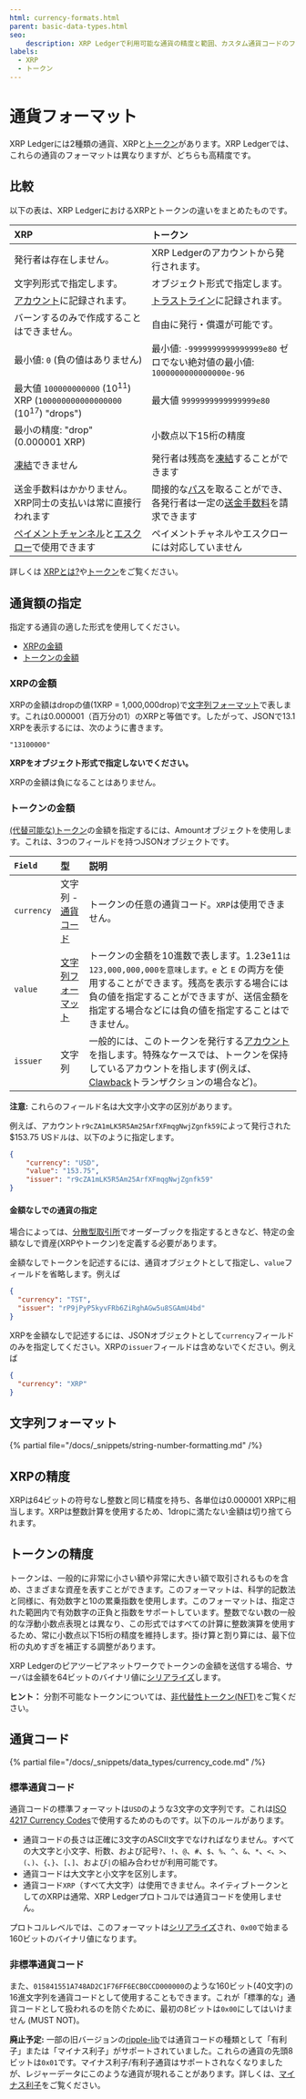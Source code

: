 ```yaml
---
html: currency-formats.html
parent: basic-data-types.html
seo:
    description: XRP Ledgerで利用可能な通貨の精度と範囲、カスタム通貨コードのフォーマットについて説明します。
labels:
  - XRP
  - トークン
---
```

# 通貨フォーマット

XRP Ledgerには2種類の通貨、XRPと[トークン](../../../concepts/tokens/index.md)があります。XRP Ledgerでは、これらの通貨のフォーマットは異なりますが、どちらも高精度です。

## 比較

以下の表は、XRP LedgerにおけるXRPとトークンの違いをまとめたものです。

| XRP                                                      | トークン |
|:---------------------------------------------------------|:------------------|
| 発行者は存在しません。                                       | XRP Ledgerのアカウントから発行されます。 |
| 文字列形式で指定します。                                     | オブジェクト形式で指定します。 |
| [アカウント](../ledger-data/ledger-entry-types/accountroot.md)に記録されます。               | [トラストライン](../ledger-data/ledger-entry-types/ripplestate.md)に記録されます。 |
| バーンするのみで作成することはできません。                      | 自由に発行・償還が可能です。 |
| 最小値: `0` (負の値はありません)                             | 最小値: `-9999999999999999e80` ゼロでない絶対値の最小値: `1000000000000000e-96`
| 最大値 `100000000000` (10<sup>11</sup>) XRP (`100000000000000000` (10<sup>17</sup>) "drops") | 最大値 `9999999999999999e80` |
| 最小の精度: "drop" (0.000001 XRP)                          | 小数点以下15桁の精度 |
| [凍結](../../../concepts/tokens/fungible-tokens/freezes.md)できません                            | 発行者は残高を[凍結](../../../concepts/tokens/fungible-tokens/freezes.md)することができます |
| 送金手数料はかかりません。XRP同士の支払いは常に直接行われます | 間接的な[パス](../../../concepts/tokens/fungible-tokens/paths.md)を取ることができ、各発行者は一定の[送金手数料](../../../concepts/tokens/transfer-fees.md)を請求できます |
| [ペイメントチャンネル](../../../concepts/payment-types/payment-channels.md)と[エスクロー](../../../concepts/payment-types/escrow.md)で使用できます | ペイメントチャネルやエスクローには対応していません |

詳しくは [XRPとは?](../../../introduction/what-is-xrp.md)や[トークン](../../../concepts/tokens/index.md)をご覧ください。

## 通貨額の指定

指定する通貨の適した形式を使用してください。

- [XRPの金額](#xrpの金額)
- [トークンの金額](#トークンの金額)

### XRPの金額

XRPの金額はdropの値(1XRP = 1,000,000drop)で[文字列フォーマット]で表します。これは0.000001（百万分の1）のXRPと等価です。したがって、JSONで13.1 XRPを表示するには、次のように書きます。

```
"13100000"
```

**XRPをオブジェクト形式で指定しないでください。**

XRPの金額は負になることはありません。

### トークンの金額

[(代替可能な)トークン](../../../concepts/tokens/index.md)の金額を指定するには、Amountオブジェクトを使用します。これは、3つのフィールドを持つJSONオブジェクトです。

| `Field`    | 型                    | 説明                        |
|:-----------|:---------------------|:-----------------------------------|
| `currency` | 文字列 - [通貨コード][] | トークンの任意の通貨コード。`XRP`は使用できません。 |
| `value`    | [文字列フォーマット][]  | トークンの金額を10進数で表します。1.23e11`は123,000,000,000を意味します。e` と `E` の両方を使用することができます。残高を表示する場合には負の値を指定することができますが、送信金額を指定する場合などには負の値を指定することはできません。 |
| `issuer`   | 文字列                | 一般的には、このトークンを発行する[アカウント](../../../concepts/accounts/accounts.md)を指します。特殊なケースでは、トークンを保持しているアカウントを指します(例えば、[Clawback](../transactions/types/clawback.md)トランザクションの場合など)。 |

[文字列フォーマット]: #文字列フォーマット

**注意:** これらのフィールド名は大文字小文字の区別があります。

例えば、アカウント`r9cZA1mLK5R5Am25ArfXFmqgNwjZgnfk59`によって発行された$153.75 USドルは、以下のように指定します。

```json
{
    "currency": "USD",
    "value": "153.75",
    "issuer": "r9cZA1mLK5R5Am25ArfXFmqgNwjZgnfk59"
}
```

#### 金額なしでの通貨の指定

場合によっては、[分散型取引所](../../../concepts/tokens/decentralized-exchange/index.md)でオーダーブックを指定するときなど、特定の金額なしで資産(XRPやトークン)を定義する必要があります。

金額なしでトークンを記述するには、通貨オブジェクトとして指定し、`value`フィールドを省略します。例えば

```json
{
  "currency": "TST",
  "issuer": "rP9jPyP5kyvFRb6ZiRghAGw5u8SGAmU4bd"
}
```

XRPを金額なしで記述するには、JSONオブジェクトとして`currency`フィールドのみを指定してください。XRPの`issuer`フィールドは含めないでください。例えば

```json
{
  "currency": "XRP"
}
```


## 文字列フォーマット

{% partial file="/docs/_snippets/string-number-formatting.md" /%}

## XRPの精度

XRPは64ビットの符号なし整数と同じ精度を持ち、各単位は0.000001 XRPに相当します。XRPは整数計算を使用するため、1dropに満たない金額は切り捨てられます。

## トークンの精度

トークンは、一般的に非常に小さい額や非常に大きい額で取引されるものを含め、さまざまな資産を表すことができます。このフォーマットは、科学的記数法と同様に、有効数字と10の累乗指数を使用します。このフォーマットは、指定された範囲内で有効数字の正負と指数をサポートしています。整数でない数の一般的な浮動小数点表現とは異なり、この形式ではすべての計算に整数演算を使用するため、常に小数点以下15桁の精度を維持します。掛け算と割り算には、最下位桁の丸めすぎを補正する調整があります。

XRP Ledgerのピアツーピアネットワークでトークンの金額を送信する場合、サーバは金額を64ビットのバイナリ値に[シリアライズ](../binary-format.md)します。

**ヒント：** 分割不可能なトークンについては、[非代替性トークン(NFT)](../../../concepts/tokens/nfts/index.md)をご覧ください。

## 通貨コード
[通貨コード]: #通貨コード

{% partial file="/docs/_snippets/data_types/currency_code.md" /%}



### 標準通貨コード

通貨コードの標準フォーマットは`USD`のような3文字の文字列です。これは[ISO 4217 Currency Codes](https://www.xe.com/iso4217.php)で使用するためのものです。以下のルールがあります。

- 通貨コードの長さは正確に3文字のASCII文字でなければなりません。すべての大文字と小文字、桁数、および記号`?`、`!`、`@`、`#`、`$`、`%`、`^`、`&`、`*`、`<`、`>`、`(`、`)`、`{`、`}`、`[`、`]`、および<code>|</code>の組み合わせが利用可能です。
- 通貨コードは大文字と小文字を区別します。
- 通貨コード`XRP`（すべて大文字）は使用できません。ネイティブトークンとしてのXRPは通常、XRP Ledgerプロトコルでは通貨コードを使用しません。

プロトコルレベルでは、このフォーマットは[シリアライズ](../binary-format.md#通貨コード)され、`0x00`で始まる160ビットのバイナリ値になります。

### 非標準通貨コード

また、`015841551A748AD2C1F76FF6ECB0CCD000000`のような160ビット(40文字)の16進文字列を通貨コードとして使用することもできます。これが「標準的な」通貨コードとして扱われるのを防ぐために、最初の8ビットは`0x00`にしてはいけません (MUST NOT)。

**廃止予定:** 一部の旧バージョンの[ripple-lib](https://github.com/XRPLF/xrpl.js)では通貨コードの種類として「有利子」または「マイナス利子」がサポートされていました。これらの通貨の先頭8ビットは`0x01`です。マイナス利子/有利子通貨はサポートされなくなりましたが、レジャーデータにこのような通貨が現れることがあります。詳しくは、[マイナス利子](../../../concepts/tokens/fungible-tokens/demurrage.md)をご覧ください。
